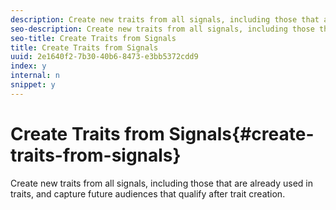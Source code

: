 ```yaml
---
description: Create new traits from all signals, including those that are already used in traits, and capture future audiences that qualify after trait creation.
seo-description: Create new traits from all signals, including those that are already used in traits, and capture future audiences that qualify after trait creation.
seo-title: Create Traits from Signals
title: Create Traits from Signals
uuid: 2e1640f2-7b30-40b6-8473-e3bb5372cdd9
index: y
internal: n
snippet: y
---
```


# Create Traits from Signals{#create-traits-from-signals}

Create new traits from all signals, including those that are already used in traits, and capture future audiences that qualify after trait creation.

